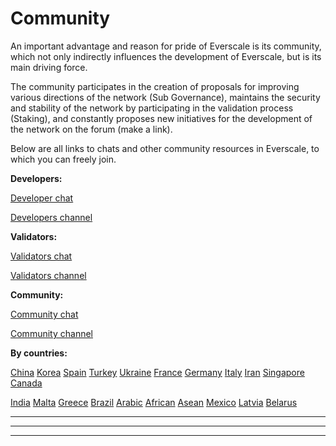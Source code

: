 # Community

An important advantage and reason for pride of Everscale is its community, which not only indirectly influences the development of Everscale, but is its main driving force.&#x20;

The community participates in the creation of proposals for improving various directions of the network (Sub Governance), maintains the security and stability of the network by participating in the validation process (Staking), and constantly proposes new initiatives for the development of the network on the forum (make a link).

Below are all links to chats and other community resources in Everscale, to which you can freely join.

**Developers:**&#x20;

[Developer chat](https://t.me/everdev)

[Developers channel](https://t.me/TON\_DEV)

**Validators:**

[Validators chat](https://t.me/freetonvalidators)

[Validators channel](https://t.me/ton\_validators)

**Community:**

[Community chat](https://t.me/everscale)

[Community channel](https://t.me/everscale\_news)

**By countries:**

[China](https://t.me/freeton\_china) [Korea](https://t.me/tonkoreaorg) [Spain](https://t.me/ton\_es) [Turkey](https://t.me/tonturkiye) [Ukraine](https://t.me/freeton\_ukraine) [France](https://t.me/gramfr) [Germany](https://t.me/ton\_de) [Italy](https://t.me/TOpenNetworkItalia) [Iran](https://t.me/FreeTonIran) [Singapore](https://t.me/freetonsg) [Canada](https://t.me/ton\_canada)

[India](https://t.me/freeton\_india) [Malta](https://t.me/freeton\_Malta) [Greece](https://t.me/FreeTONGreekCommunity) [Brazil](https://t.me/freeton\_pt) [Arabic](https://t.me/freeton\_arabic) [African](https://t.me/TonAfrica) [Asean](https://t.me/Free\_TON\_ASEAN) [Mexico](https://t.me/freeton\_mexico) [Latvia](https://t.me/freeton\_latvija\_komuna) [Belarus](https://t.me/FreeTONby)

****

****



****
